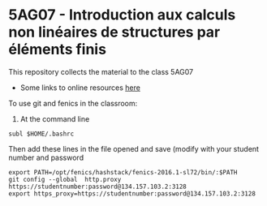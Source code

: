 # 5AG07 - Introduction aux calculs non linéaires de structures par éléments finis
This repository collects the material to the class 5AG07 

* Some links to online resources [here](LINKS.md)

To use git and fenics in the classroom:

1. At the command line
```
subl $HOME/.bashrc
```
Then add these lines in the file opened and save (modify with your student number and password

```
export PATH=/opt/fenics/hashstack/fenics-2016.1-sl72/bin/:$PATH
git config --global  http.proxy https://studentnumber:password@134.157.103.2:3128
export https_proxy=https://studentnumber:password@134.157.103.2:3128
```
